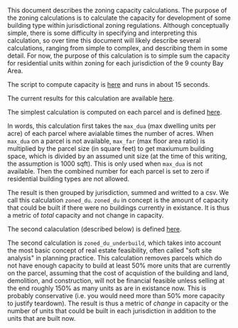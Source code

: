 This document describes the zoning capacity calculations.  The purpose of the zoning calculations is to calculate the capacity for development of some building type within jurisdictional zoning regulations.  Although conceptually simple, there is some difficulty in specifying and interpreting this calculation, so over time this document will likely describe several calculations, ranging from simple to complex, and describing them in some detail.  For now, the purpose of this calculation is to simple sum the capacity for residential units within zoning for each jurisdiction of the 9 county Bay Area.

The script to compute capacity is [here](https://github.com/MetropolitanTransportationCommission/bayarea_urbansim/blob/capacity-calculator/scripts/capacity_calculator.py) and runs in about 15 seconds.

The current results for this calculation are available [here](https://github.com/MetropolitanTransportationCommission/bayarea_urbansim/blob/capacity-calculator/output/city_capacity.csv).

The simplest calculation is computed on each parcel and is defined [here](https://github.com/MetropolitanTransportationCommission/bayarea_urbansim/blob/11041451fdcf1ba8b473428b10e8a8a59c7aba89/variables.py#L146).

In words, this calculation first takes the `max_dua` (max dwelling units per acre) of each parcel where avialable times the number of acres.  When `max_dua` on a parcel is not available, `max_far` (max floor area ratio) is multiplied by the parcel size (in square feet) to get maxiumum building space, which is divided by an assumed unit size (at the time of this writing, the assumption is 1000 sqft).  This is only used when `max_dua` is not available.  Then the combined number for each parcel is set to zero if residential building types are not allowed.  

The result is then grouped by jurisdiction, summed and writted to a csv.  We call this calculation `zoned_du`.  `zoned_du` in concept is the amount of capacity that could be built if there were no buildings currently in existance.  It is thus a metric of *total* capacity and not change in capacity.

The second calaculation (described below) is defined [here](https://github.com/MetropolitanTransportationCommission/bayarea_urbansim/blob/11041451fdcf1ba8b473428b10e8a8a59c7aba89/variables.py#L156).

The second calculation is `zoned_du_underbuild`, which takes into account the most basic concept of real estate feasibility, often called "soft site analysis" in planning practice.  This calculation removes parcels which do not have enough capacity to build at least 50% more units that are currently on the parcel, assuming that the cost of acquistion of the building and land, demolition, and construction, will not be financial feasible unless selling at the end roughly 150% as many units as are in existance now.  This is probably conservative (i.e. you would need more than 50% more capacity to justify teardown).  The result is thus a metric of *change* in capacity or the number of units that could be built in each jurisdiction in addition to the units that are built now.



